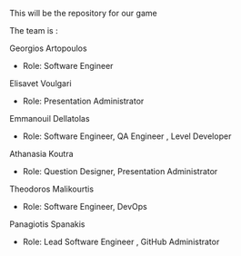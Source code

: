 This will be the repository for our game 

The team is : 

Georgios Artopoulos 

- Role: Software Engineer 

Elisavet Voulgari

- Role: Presentation Administrator 

Emmanouil Dellatolas 

- Role: Software Engineer, QA Engineer , Level Developer

Athanasia Koutra 

- Role: Question Designer, Presentation Administrator

Theodoros Malikourtis

- Role: Software Engineer, DevOps

Panagiotis Spanakis  

- Role: Lead Software Engineer , GitHub Administrator 
